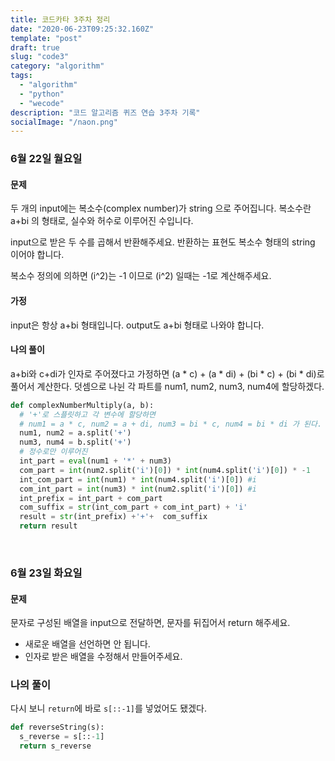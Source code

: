 ```yaml
---
title: 코드카타 3주차 정리
date: "2020-06-23T09:25:32.160Z"
template: "post"
draft: true
slug: "code3"
category: "algorithm"
tags:
  - "algorithm"
  - "python"
  - "wecode"
description: "코드 알고리즘 퀴즈 연습 3주차 기록"
socialImage: "/naon.png"
---
```


### 6월 22일 월요일
#### 문제
두 개의 input에는 복소수(complex number)가 string 으로 주어집니다.
복소수란 a+bi 의 형태로, 실수와 허수로 이루어진 수입니다.

input으로 받은 두 수를 곱해서 반환해주세요.
반환하는 표현도 복소수 형태의 string 이어야 합니다.

복소수 정의에 의하면 (i^2)는 -1 이므로 (i^2) 일때는 -1로 계산해주세요.

#### 가정
input은 항상 a+bi 형태입니다.
output도 a+bi 형태로 나와야 합니다.

#### 나의 풀이
a+bi와 c+di가 인자로 주어졌다고 가정하면 (a * c) + (a * di) + (bi * c) + (bi * di)로 풀어서 계산한다.
덧셈으로 나뉜 각 파트를 num1, num2, num3, num4에 할당하겠다.

```python
def complexNumberMultiply(a, b):
  # '+'로 스플릿하고 각 변수에 할당하면
  # num1 = a * c, num2 = a + di, num3 = bi * c, num4 = bi * di 가 된다.
  num1, num2 = a.split('+')
  num3, num4 = b.split('+')
  # 정수로만 이루어진 
  int_part = eval(num1 + '*' + num3)
  com_part = int(num2.split('i')[0]) * int(num4.split('i')[0]) * -1
  int_com_part = int(num1) * int(num4.split('i')[0]) #i
  com_int_part = int(num3) * int(num2.split('i')[0]) #i
  int_prefix = int_part + com_part
  com_suffix = str(int_com_part + com_int_part) + 'i'
  result = str(int_prefix) +'+'+  com_suffix
  return result
```

<br>

### 6월 23일 화요일
#### 문제
문자로 구성된 배열을 input으로 전달하면, 문자를 뒤집어서 return 해주세요.
* 새로운 배열을 선언하면 안 됩니다.
* 인자로 받은 배열을 수정해서 만들어주세요.

### 나의 풀이
다시 보니 `return`에 바로 `s[::-1]`를 넣었어도 됐겠다.

```python
def reverseString(s):
  s_reverse = s[::-1]
  return s_reverse
```